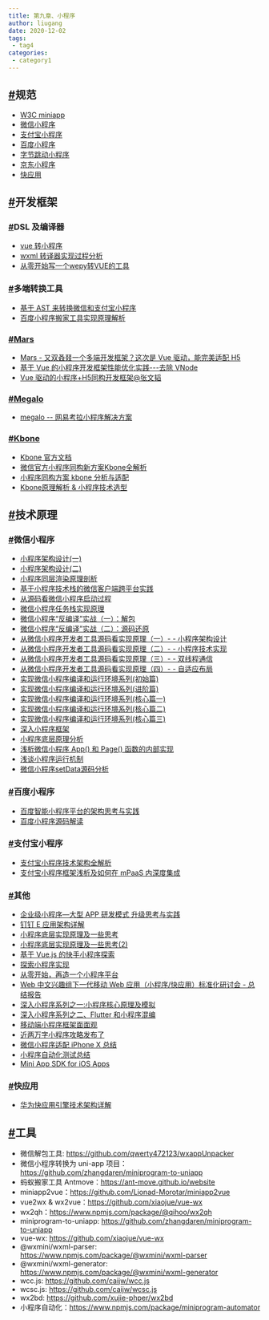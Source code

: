 ```yaml
---
title: 第九章、小程序
author: liugang
date: 2020-12-02
tags:
 - tag4
categories:
 - category1
---
```


<Boxx  changeTime="5000"/>  

## [#](https://jkt.bsoft.com.cn/h5-document/word/applet.html#规范)规范

- [W3C miniapp](https://w3c.github.io/miniapp)
- [微信小程序](https://developers.weixin.qq.com/miniprogram/dev/framework)
- [支付宝小程序](https://opendocs.alipay.com/mini/developer/getting-started)
- [百度小程序](https://smartprogram.baidu.com/docs/develop/fuctionlist/list)
- [字节跳动小程序](https://developer.toutiao.com/)
- [京东小程序](https://mp.jd.com/docs/introduction)
- [快应用](https://www.quickapp.cn/)

## [#](https://jkt.bsoft.com.cn/h5-document/word/applet.html#开发框架)开发框架

### [#](https://jkt.bsoft.com.cn/h5-document/word/applet.html#dsl-及编译器)DSL 及编译器

- [vue 转小程序](https://echizen.github.io/tech/2017/10-29-vue2wx)
- [wxml 转译器实现过程分析](https://github.com/IOriens/ioriens.github.io/issues/5)
- [从零开始写一个wepy转VUE的工具](https://juejin.im/post/5c877cd35188257e3b14a1bc)

### [#](https://jkt.bsoft.com.cn/h5-document/word/applet.html#多端转换工具)多端转换工具

- [基于 AST 来转换微信和支付宝小程序](https://qianduan.group/posts/5a0fe3cc44aec04413ec3d7d)
- [百度小程序搬家工具实现原理解析](http://www.dreawer.com.cn/news/672.html)

### [#](https://jkt.bsoft.com.cn/h5-document/word/applet.html#mars)[Mars](https://github.com/max-team/Mars)

- [Mars - 又双叒叕一个多端开发框架？这次是 Vue 驱动，能完美适配 H5](https://juejin.im/post/5cbd34e7f265da036504fa3c)
- [基于 Vue 的小程序开发框架性能优化实践---去除 VNode](https://juejin.im/post/5d3eafff6fb9a06aeb1095e9)
- [Vue 驱动的小程序+H5同构开发框架@张文韬](https://node.fequan.com/playvideo/701606bc91ec5be86cbd20f39d9a963d_7)

### [#](https://jkt.bsoft.com.cn/h5-document/word/applet.html#megalo)[Megalo](https://github.com/kaola-fed/megalo)

- [megalo -- 网易考拉小程序解决方案](https://juejin.im/post/5bd2b014e51d457a7a0396ea)

### [#](https://jkt.bsoft.com.cn/h5-document/word/applet.html#kbone)[Kbone](https://github.com/wechat-miniprogram/kbone)

- [Kbone 官方文档](https://wechat-miniprogram.github.io/kbone/docs)
- [微信官方小程序同构新方案Kbone全解析](https://mp.weixin.qq.com/s/d2jZdmq2c0mOcXi9ALi4dw)
- [小程序同构方案 kbone 分析与适配](http://www.alloyteam.com/2019/12/kbone-analyze)
- [Kbone原理解析 & 小程序技术选型](https://developers.weixin.qq.com/community/develop/article/doc/0006a6326b8d38e56b998833456813)

## [#](https://jkt.bsoft.com.cn/h5-document/word/applet.html#技术原理)技术原理

### [#](https://jkt.bsoft.com.cn/h5-document/word/applet.html#微信小程序)微信小程序

- [小程序架构设计(一)](https://developers.weixin.qq.com/community/develop/article/doc/000a4c1620c188f3adf7db9ab5b413)
- [小程序架构设计(二)](https://developers.weixin.qq.com/community/develop/article/doc/000c8eba1ec3b8c7ce287954c53c13)
- [小程序同层渲染原理剖析](https://developers.weixin.qq.com/community/develop/article/doc/000c4e433707c072c1793e56f5c813)
- [基于小程序技术栈的微信客户端跨平台实践](https://mp.weixin.qq.com/s/V-H3pF9ytfXRhZG0PGIKsw)
- [从源码看微信小程序启动过程](https://tech.youzan.com/weapp-booting/)
- [微信小程序任务栈实现原理](https://blog.ysy950803.top/2019/04/27/微信小程序任务栈实现原理/)
- [微信小程序“反编译”实战（一）：解包](https://kangzubin.com/wxapp-decompile-1/)
- [微信小程序“反编译”实战（二）：源码还原](https://kangzubin.com/wxapp-decompile-2/)
- [从微信小程序开发者工具源码看实现原理（一）- - 小程序架构设计](https://www.cnblogs.com/wonyun/p/11168698.html)
- [从微信小程序开发者工具源码看实现原理（二）- - 小程序技术实现](https://www.cnblogs.com/wonyun/p/11176762.html)
- [从微信小程序开发者工具源码看实现原理（三）- - 双线程通信](https://www.cnblogs.com/wonyun/p/10997800.html)
- [从微信小程序开发者工具源码看实现原理（四）- - 自适应布局](https://www.cnblogs.com/wonyun/p/11195157.html)
- [实现微信小程序编译和运行环境系列(初始篇)](https://github.com/gongmw/blog/issues/5)
- [实现微信小程序编译和运行环境系列(进阶篇)](https://github.com/gongmw/blog/issues/6)
- [实现微信小程序编译和运行环境系列(核心篇一)](https://github.com/gongmw/blog/issues/7)
- [实现微信小程序编译和运行环境系列(核心篇二)](https://github.com/gongmw/blog/issues/8)
- [实现微信小程序编译和运行环境系列(核心篇三)](https://github.com/gongmw/blog/issues/9)
- [深入小程序框架](https://www.cnblogs.com/rask/p/9667866.html)
- [小程序底层原理分析](https://blog.csdn.net/smlljet/article/details/90266487)
- [浅析微信小程序 App() 和 Page() 函数的内部实现](https://kangzubin.com/wxapp-App-Page-function/)
- [浅谈小程序运行机制](https://segmentfault.com/a/1190000019131399)
- [微信小程序setData源码分析](https://juejin.im/post/5d647ce26fb9a06ae8361b05)

### [#](https://jkt.bsoft.com.cn/h5-document/word/applet.html#百度小程序)百度小程序

- [百度智能小程序平台的架构思考与实践](https://myslide.cn/slides/21052)
- [百度小程序源码解读](https://handsomeliuyang.github.io/2019/02/25/百度小程序源码解读/)

### [#](https://jkt.bsoft.com.cn/h5-document/word/applet.html#支付宝小程序)支付宝小程序

- [支付宝小程序技术架构全解析](https://www.infoq.cn/article/ullETz7q_Ue4dUptKgKC)
- [支付宝小程序框架浅析及如何在 mPaaS 内深度集成](https://www.codercto.com/a/42556.html)

### [#](https://jkt.bsoft.com.cn/h5-document/word/applet.html#其他)其他

- [企业级小程序—大型 APP 研发模式 升级思考与实践](https://myslide.cn/slides/21848)
- [钉钉 E 应用架构详解](https://blog.csdn.net/weixin_40322495/article/details/81325496)
- [小程序底层实现原理及一些思考](https://zhuanlan.zhihu.com/p/81775922)
- [小程序底层实现原理及一些思考(2)](https://github.com/berwin/Blog/issues/49)
- [基于 Vue.js 的快手小程序探索](https://www.yuque.com/vueconf/2019/lghmly)
- [探索小程序实现](https://www.cnblogs.com/Amy-so/p/12152225.html)
- [从零开始，再造一个小程序平台](https://yiyan.site/2019/02/23/recreatomg-a-small-program-framework/)
- [Web 中文兴趣组下一代移动 Web 应用（小程序/快应用）标准化研讨会 - 总结报告](https://www.w3.org/2019/05/11-chinese-web-mobile-web-apps-summary.html)
- [深入小程序系列之一:小程序核心原理及模拟](https://juejin.im/post/5e6f141c518825491753c955)
- [深入小程序系列之二、Flutter 和小程序混编](https://juejin.im/post/5e6f180a6fb9a07c994bfa51)
- [移动端小程序框架面面观](https://mp.weixin.qq.com/s/uh_miREB1w8FX7mWgph56w)
- [近两万字小程序攻略发布了](https://juejin.im/post/5b8fd1416fb9a05cf3710690)
- [微信小程序适配 iPhone X 总结](https://kangzubin.com/wxapp-iphonex/)
- [小程序自动化测试总结](https://imweb.io/topic/5d1a0c7df7b5692b080f2602)
- [Mini App SDK for iOS Apps](https://github.com/rakutentech/ios-miniapp)

### [#](https://jkt.bsoft.com.cn/h5-document/word/applet.html#快应用)快应用

- [华为快应用引擎技术架构详解](https://www.infoq.cn/article/huawei-quickapp-engine-architecture)

## [#](https://jkt.bsoft.com.cn/h5-document/word/applet.html#工具)工具

- 微信解包工具: https://github.com/qwerty472123/wxappUnpacker
- 微信小程序转换为 uni-app 项目：https://github.com/zhangdaren/miniprogram-to-uniapp
- 蚂蚁搬家工具 Antmove：https://ant-move.github.io/website
- miniapp2vue：https://github.com/Lionad-Morotar/miniapp2vue
- vue2wx & wx2vue：https://github.com/xiaojue/vue-wx
- wx2qh：https://www.npmjs.com/package/@qihoo/wx2qh
- miniprogram-to-uniapp: https://github.com/zhangdaren/miniprogram-to-uniapp
- vue-wx: https://github.com/xiaojue/vue-wx
- @wxmini/wxml-parser: https://www.npmjs.com/package/@wxmini/wxml-parser
- @wxmini/wxml-generator: https://www.npmjs.com/package/@wxmini/wxml-generator
- wcc.js: https://github.com/caijw/wcc.js
- wcsc.js: https://github.com/caijw/wcsc.js
- wx2bd: https://github.com/xujie-phper/wx2bd
- 小程序自动化：https://www.npmjs.com/package/miniprogram-automator
